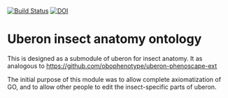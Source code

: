 [![Build Status](https://travis-ci.org/obophenotype/insect-anatomy-ontology.svg?branch=master)](https://travis-ci.org/cmungall/insect-anatomy-ontology)
[![DOI](https://zenodo.org/badge/13996/obophenotype/insect-anatomy-ontology.svg)](https://zenodo.org/badge/latestdoi/13996/cmungall/insect-anatomy-ontology)

# Uberon insect anatomy ontology

This is designed as a submodule of uberon for insect anatomy. It as analogous to https://github.com/obophenotype/uberon-phenoscape-ext

The initial purpose of this module was to allow complete
axiomatization of GO, and to allow other people to edit the
insect-specific parts of uberon.


